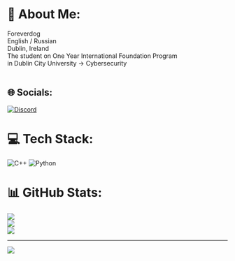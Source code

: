 # 💫 About Me:
Foreverdog<br>English / Russian<br>Dublin, Ireland<br>The student on One Year International Foundation Program <br>in Dublin City University -> Cybersecurity <br><br>


## 🌐 Socials:
[![Discord](https://img.shields.io/badge/Discord-%237289DA.svg?logo=discord&logoColor=white)](https://discord.gg/foreverinban) 

# 💻 Tech Stack:
![C++](https://img.shields.io/badge/c++-%2300599C.svg?style=for-the-badge&logo=c%2B%2B&logoColor=white) ![Python](https://img.shields.io/badge/python-3670A0?style=for-the-badge&logo=python&logoColor=ffdd54)
# 📊 GitHub Stats:
![](https://github-readme-stats.vercel.app/api?username=foreverdog&theme=dark&hide_border=false&include_all_commits=true&count_private=true)<br/>
![](https://nirzak-streak-stats.vercel.app/?user=foreverdog&theme=dark&hide_border=false)<br/>
![](https://github-readme-stats.vercel.app/api/top-langs/?username=foreverdog&theme=dark&hide_border=false&include_all_commits=true&count_private=true&layout=compact)

---
[![](https://visitcount.itsvg.in/api?id=foreverdog&icon=0&color=0)](https://visitcount.itsvg.in)

<!-- Proudly created with GPRM ( https://gprm.itsvg.in ) -->
